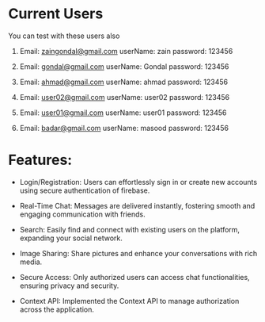 # Current Users

You can test with these users also

1.  Email: zaingondal@gmail.com
    userName: zain
    password: 123456

2.  Email: gondal@gmail.com
    userName: Gondal
    password: 123456

3.  Email: ahmad@gmail.com
    userName: ahmad
    password: 123456

4.  Email: user02@gmail.com
    userName: user02
    password: 123456

5.  Email: user01@gmail.com
    userName: user01
    password: 123456

6.  Email: badar@gmail.com
    userName: masood
    password: 123456

# Features:

- Login/Registration:
  Users can effortlessly sign in or create new accounts using secure authentication of firebase.

- Real-Time Chat:
  Messages are delivered instantly, fostering smooth and engaging communication with friends.

- Search:
  Easily find and connect with existing users on the platform, expanding your social network.

- Image Sharing:
  Share pictures and enhance your conversations with rich media.

- Secure Access:
  Only authorized users can access chat functionalities, ensuring privacy and security.

- Context API:
  Implemented the Context API to manage authorization across the application.
